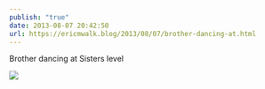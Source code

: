 ```yaml
---
publish: "true"
date: 2013-08-07 20:42:50
url: https://ericmwalk.blog/2013/08/07/brother-dancing-at.html
---
```


Brother dancing at Sisters level

![](https://ericmwalk.blog/uploads/2022/49db07eec2.jpg)